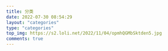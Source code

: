 ```yaml
---
title: 分类
date: 2022-07-30 08:54:29
layout: "categories"
type: "categories"
top_img: https://s2.loli.net/2022/11/04/opmhQGMbSktden5.jpg
comments: true
---
```

